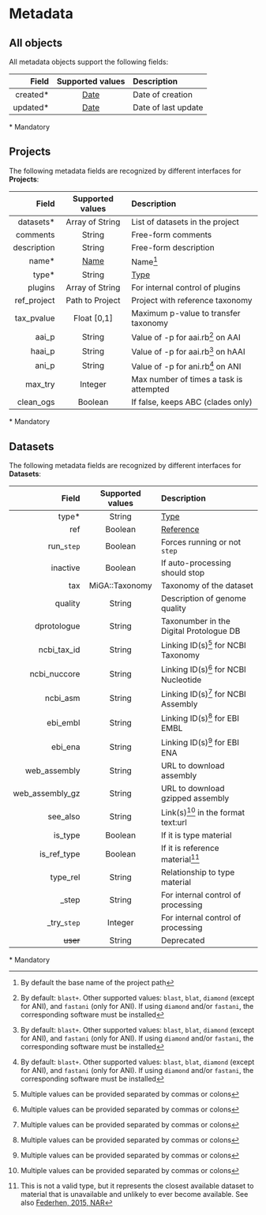 # Metadata

## All objects

All metadata objects support the following fields:

| Field        | Supported values                  | Description
| ------------:|:---------------------------------:|:-------------------
| created*     | [Date](/glossary#miga-dates) | Date of creation
| updated*     | [Date](/glossary#miga-dates) | Date of last update

\* Mandatory

## Projects

The following metadata fields are recognized by different interfaces for
**Projects**:

| Field        | Supported values | Description
| ------------:|:----------------:|:------------------------------------
| datasets*    | Array of String  | List of datasets in the project
| comments     | String           | Free-form comments
| description  | String           | Free-form description
| name*        | [Name](/glossary#miga-names) | Name[^1]
| type*        | String           | [Type](/part2/types#project-types)
| plugins      | Array of String  | For internal control of plugins
| ref_project  | Path to Project  | Project with reference taxonomy
| tax_pvalue   | Float [0,1]      | Maximum p-value to transfer taxonomy
| aai_p        | String           | Value of -p for aai.rb[^2] on AAI
| haai_p       | String           | Value of -p for aai.rb[^2] on hAAI
| ani_p        | String           | Value of -p for ani.rb[^2] on ANI
| max_try      | Integer          | Max number of times a task is attempted
| clean_ogs    | Boolean          | If false, keeps ABC (clades only)

\* Mandatory

## Datasets

The following metadata fields are recognized by different interfaces for
**Datasets**:

| Field        | Supported values | Description
| ------------:|:----------------:|:----------------------------------
| type*        | String           | [Type](/part2/types#dataset-types)
| ref          | Boolean          | [Reference](/part2/types#reference)
| run_`step`   | Boolean          | Forces running or not `step`
| inactive     | Boolean          | If auto-processing should stop
| tax          | MiGA::Taxonomy   | Taxonomy of the dataset
| quality      | String           | Description of genome quality
| dprotologue  | String           | Taxonumber in the Digital Protologue DB
| ncbi_tax_id  | String           | Linking ID(s)[^3] for NCBI Taxonomy
| ncbi_nuccore | String           | Linking ID(s)[^3] for NCBI Nucleotide
| ncbi_asm     | String           | Linking ID(s)[^3] for NCBI Assembly
| ebi_embl     | String           | Linking ID(s)[^3] for EBI EMBL
| ebi_ena      | String           | Linking ID(s)[^3] for EBI ENA
| web_assembly | String           | URL to download assembly
| web_assembly_gz | String        | URL to download gzipped assembly
| see_also     | String           | Link(s)[^3] in the format text:url
| is_type      | Boolean          | If it is type material
| is_ref_type  | Boolean          | If it is reference material[^4]
| type_rel     | String           | Relationship to type material
| _step        | String           | For internal control of processing
| \_try_`step` | Integer          | For internal control of processing
| ~~user~~     | String           | Deprecated

\* Mandatory


[^1]: By default the base name of the project path

[^2]: By default: `blast+`. Other supported values: `blast`, `blat`, `diamond` (except for ANI), and `fastani` (only for ANI). If using `diamond` and/or `fastani`, the corresponding software must be installed

[^3]: Multiple values can be provided separated by commas or colons

[^4]: This is not a valid type, but it represents the closest available dataset to material that is unavailable and unlikely to ever become available. See also [Federhen, 2015, NAR](https://doi.org/10.1093/nar/gku1127)

